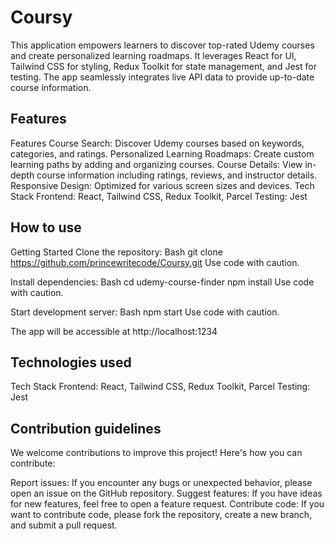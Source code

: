 # Coursy

This application empowers learners to discover top-rated Udemy courses and create personalized learning roadmaps. It leverages React for UI, Tailwind CSS for styling, Redux Toolkit for state management, and Jest for testing. The app seamlessly integrates live API data to provide up-to-date course information.

## Features

Features
Course Search: Discover Udemy courses based on keywords, categories, and ratings.
Personalized Learning Roadmaps: Create custom learning paths by adding and organizing courses.
Course Details: View in-depth course information including ratings, reviews, and instructor details.
Responsive Design: Optimized for various screen sizes and devices.
Tech Stack
Frontend: React, Tailwind CSS, Redux Toolkit, Parcel
Testing: Jest

## How to use

Getting Started
Clone the repository:
Bash
git clone https://github.com/princewritecode/Coursy.git
Use code with caution.

Install dependencies:
Bash
cd udemy-course-finder
npm install
Use code with caution.

Start development server:
Bash
npm start
Use code with caution.

The app will be accessible at http://localhost:1234

## Technologies used

Tech Stack
Frontend: React, Tailwind CSS, Redux Toolkit, Parcel
Testing: Jest

## Contribution guidelines

We welcome contributions to improve this project! Here's how you can contribute:

Report issues: If you encounter any bugs or unexpected behavior, please open an issue on the GitHub repository.
Suggest features: If you have ideas for new features, feel free to open a feature request.
Contribute code: If you want to contribute code, please fork the repository, create a new branch, and submit a pull request.
